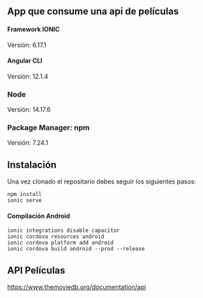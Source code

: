 ## App que consume una api de películas

#### Framework IONIC
Versión: 6.17.1
#### Angular CLI
Versión: 12.1.4
### Node
Versión: 14.17.6
### Package Manager: npm
Versión: 7.24.1

## Instalación
Una vez clonado el repositario debes seguir los siguientes pasos:

    npm install
    ionic serve

#### Compilación Android
    ionic integrations disable capacitor
    ionic cordova resources android
    ionic cordova platform add android
    ionic cordova build android --prod --release

## API Películas
https://www.themoviedb.org/documentation/api
